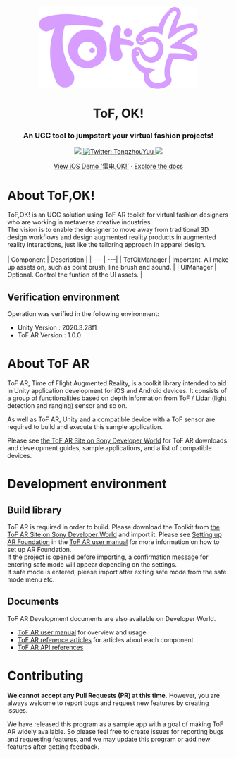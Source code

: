 <p align="center">
  <img align="center" width="360" src="ToF%2COK!.png" />

  <h1 align="center">ToF, OK!</h1>
  <h3 align="center">An UGC tool to jumpstart your virtual fashion projects!</h3>
</p>

<!-- Badges -->
<p align="center">
  <a href="https://github.com/Tongzhou-Yu/tof-ok/issues">
    <img src="https://img.shields.io/github/issues/PiyushSuthar/github-readme-quotes?style=flat-square">
  </a>
  <a href="https://twitter.com/TongzhouYuu" target="_blank">
    <img alt="Twitter: TongzhouYuu" src="https://img.shields.io/twitter/follow/TongzhouYuu?style=social" />
  </a>
  <a href="../../issues/new">
    <img src="https://img.shields.io/badge/Ask%20me-anything-1abc9c.svg">
  </a>
</p>
  
<!-- Links -->
<p align="center">
  <a href="https://testflight.apple.com/join/EMaJ7vUF" target="_blank">View iOS Demo '雷电,OK!'</a>
  <span> · </span>
  <a href="https://blog.csdn.net/weixin_45454260/article/details/125945766" target="_blank">Explore the docs</a>
</p>

<a name="about"></a>
# About ToF,OK!  

ToF,OK! is an UGC solution using ToF AR toolkit for virtual fashion designers who are working in metaverse creative industries.  
The vision is to enable the designer to move away from traditional 3D design workflows and design augmented reality products in augmented reality interactions, just like the tailoring approach in apparel design.  
<br />
| Component | Description |
| --- | ---|
| TofOkManager | Important. All make up assets on, such as point brush, line brush and sound. |
| UIManager | Optional. Control the funtion of the UI assets. |

## Verification environment

Operation was verified in the following environment:

* Unity Version  : 2020.3.28f1
* ToF AR Version : 1.0.0

<a name="about"></a>
# About ToF AR

ToF AR, Time of Flight Augmented Reality, is a toolkit library intended to aid in Unity application development for iOS and Android devices. It consists of a group of functionalities based on depth information from ToF / Lidar (light detection and ranging) sensor and so on.

As well as ToF AR, Unity and a compatible device with a ToF sensor are required to build and execute this sample application.

Please see [the ToF AR Site on Sony Developer World](https://developer.sony.com/develop/tof-ar) for ToF AR downloads and development guides, sample applications, and a list of compatible devices.  

<a name="environment"></a>
# Development environment

## Build library
ToF AR is required in order to build.
Please download the Toolkit from [the ToF AR Site on Sony Developer World](https://developer.sony.com/develop/tof-ar) and import it.
Please see [Setting up AR Foundation](https://developer.sony.com/develop/tof-ar/development-guides/docs/ToF_AR_User_Manual_en.html#_setting_up_ar_foundation) in the [ToF AR user manual](https://developer.sony.com/develop/tof-ar/development-guides/docs/ToF_AR_User_Manual_en.html) for more information on how to set up AR Foundation.  
If the project is opened before importing, a confirmation message for entering safe mode will appear depending on the settings.  
If safe mode is entered, please import after exiting safe mode from the safe mode menu etc.

## Documents

ToF AR Development documents are also available on Developer World.

* [ToF AR user manual](https://developer.sony.com/develop/tof-ar/development-guides/docs/ToF_AR_User_Manual_en.html) for overview and usage
* [ToF AR reference articles](https://developer.sony.com/develop/tof-ar/development-guides/docs/ToF_AR_Reference_Articles_en.html) for articles about each component
* [ToF AR API references](https://developer.sony.com/develop/tof-ar/development-guides/reference-api/reference/api/TofAr.V0.html)


<a name="contributing"></a>
# Contributing
**We cannot accept any Pull Requests (PR) at this time.** However, you are always welcome to report bugs and request new features by creating issues.

We have released this program as a sample app with a goal of making ToF AR widely available. So please feel free to create issues for reporting bugs and requesting features, and we may update this program or add new features after getting feedback.
